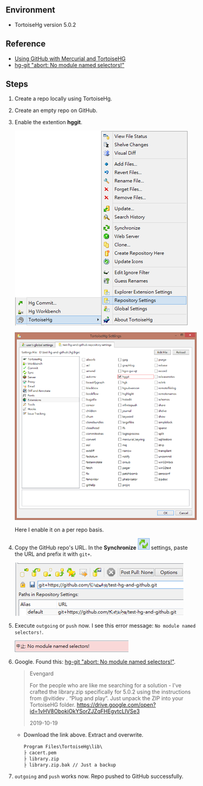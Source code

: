 ## Environment

* TortoiseHg version 5.0.2

## Reference

* [Using GitHub with Mercurial and TortoiseHG](https://www.ryadel.com/en/using-github-with-mercurial-and-tortoisehg/)
* [hg-git "abort: No module named selectors!"](https://bitbucket.org/tortoisehg/thg/issues/5140/hg-git-abort-no-module-named-selectors)

## Steps

1. Create a repo locally using TortoiseHg.

2. Create an empty repo on GitHub.

3. Enable the extention **hggit**.  

    ![](img/1.png)  

    ![](img/2.png)  

    Here I enable it on a per repo basis.

4. Copy the GitHub repo's URL. In the **Synchronize** ![](img/3.png) settings, paste the URL and prefix it with `git+`.  

    ![](img/4.png)

5. Execute `outgoing` or `push` now. I see this error message: `No module named selectors!`.

    ![](img/5.png)

6. Google. Found this: [hg-git "abort: No module named selectors!"](https://bitbucket.org/tortoisehg/thg/issues/5140/hg-git-abort-no-module-named-selectors).  

    > Evengard
    > 
    > For the people who are like me searching for a solution - I’ve crafted the library.zip specifically for 5.0.2 using the instructions from @vitidev . “Plug and play”. Just unpack the ZIP into your TortoiseHG folder. https://drive.google.com/open?id=1vHV8ObokiOkYSorZJZqFHEgvtcLIVSe3
    > 
    > 2019-10-19

    * Download the link above. Extract and overwrite.

      ```
      Program Files\TortoiseHg\lib\
      ├ cacert.pem
      ├ library.zip
      ├ library.zip.bak // Just a backup
      ```

7. `outgoing` and `push` works now. Repo pushed to GitHub successfully.
